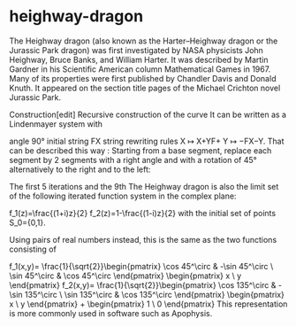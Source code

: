 # heighway-dragon
The Heighway dragon (also known as the Harter–Heighway dragon or the Jurassic Park dragon) was first investigated by NASA physicists John Heighway, Bruce Banks, and William Harter. It was described by Martin Gardner in his Scientific American column Mathematical Games in 1967. Many of its properties were first published by Chandler Davis and Donald Knuth. It appeared on the section title pages of the Michael Crichton novel Jurassic Park.

Construction[edit]
Recursive construction of the curve
It can be written as a Lindenmayer system with

angle 90°
initial string FX
string rewriting rules
X ↦ X+YF+
Y ↦ −FX−Y.
That can be described this way : Starting from a base segment, replace each segment by 2 segments with a right angle and with a rotation of 45° alternatively to the right and to the left:

The first 5 iterations and the 9th
The Heighway dragon is also the limit set of the following iterated function system in the complex plane:

f_1(z)=\frac{(1+i)z}{2}
f_2(z)=1-\frac{(1-i)z}{2}
with the initial set of points S_0=\{0,1\}.

Using pairs of real numbers instead, this is the same as the two functions consisting of

f_1(x,y)= \frac{1}{\sqrt{2}}\begin{pmatrix} \cos 45^\circ & -\sin 45^\circ \\ \sin 45^\circ & \cos 45^\circ \end{pmatrix} \begin{pmatrix} x \\ y \end{pmatrix}
f_2(x,y)= \frac{1}{\sqrt{2}}\begin{pmatrix} \cos 135^\circ & -\sin 135^\circ \\ \sin 135^\circ & \cos 135^\circ \end{pmatrix} \begin{pmatrix} x \\ y \end{pmatrix} + \begin{pmatrix} 1 \\ 0 \end{pmatrix}
This representation is more commonly used in software such as Apophysis.
